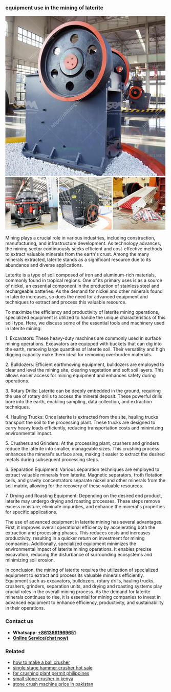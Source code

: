 <h3>equipment use in the mining of laterite</h3><img src='1706768140.jpg' alt=''><p>Mining plays a crucial role in various industries, including construction, manufacturing, and infrastructure development. As technology advances, the mining sector continuously seeks efficient and cost-effective methods to extract valuable minerals from the earth's crust. Among the many minerals extracted, laterite stands as a significant resource due to its abundance and diverse applications.</p><p>Laterite is a type of soil composed of iron and aluminum-rich materials, commonly found in tropical regions. One of its primary uses is as a source of nickel, an essential component in the production of stainless steel and rechargeable batteries. As the demand for nickel and other minerals found in laterite increases, so does the need for advanced equipment and techniques to extract and process this valuable resource.</p><p>To maximize the efficiency and productivity of laterite mining operations, specialized equipment is utilized to handle the unique characteristics of this soil type. Here, we discuss some of the essential tools and machinery used in laterite mining:</p><p>1. Excavators: These heavy-duty machines are commonly used in surface mining operations. Excavators are equipped with buckets that can dig into the earth, removing large quantities of laterite soil. Their versatility and high digging capacity make them ideal for removing overburden materials.</p><p>2. Bulldozers: Efficient earthmoving equipment, bulldozers are employed to clear and level the mining site, clearing vegetation and soft soil layers. This allows easier access for mining equipment and enhances safety during operations.</p><p>3. Rotary Drills: Laterite can be deeply embedded in the ground, requiring the use of rotary drills to access the mineral deposit. These powerful drills bore into the earth, enabling sampling, data collection, and extraction techniques.</p><p>4. Hauling Trucks: Once laterite is extracted from the site, hauling trucks transport the soil to the processing plant. These trucks are designed to carry heavy loads efficiently, reducing transportation costs and minimizing environmental impact.</p><p>5. Crushers and Grinders: At the processing plant, crushers and grinders reduce the laterite into smaller, manageable sizes. This crushing process enhances the mineral's surface area, making it easier to extract the desired metals during subsequent processing steps.</p><p>6. Separation Equipment: Various separation techniques are employed to extract valuable minerals from laterite. Magnetic separators, froth flotation cells, and gravity concentrators separate nickel and other minerals from the soil matrix, allowing for the recovery of these valuable resources.</p><p>7. Drying and Roasting Equipment: Depending on the desired end product, laterite may undergo drying and roasting processes. These steps remove excess moisture, eliminate impurities, and enhance the mineral's properties for specific applications.</p><p>The use of advanced equipment in laterite mining has several advantages. First, it improves overall operational efficiency by accelerating both the extraction and processing phases. This reduces costs and increases productivity, resulting in a quicker return on investment for mining companies. Additionally, specialized equipment minimizes the environmental impact of laterite mining operations. It enables precise excavation, reducing the disturbance of surrounding ecosystems and minimizing soil erosion.</p><p>In conclusion, the mining of laterite requires the utilization of specialized equipment to extract and process its valuable minerals efficiently. Equipment such as excavators, bulldozers, rotary drills, hauling trucks, crushers, grinders, separation units, and drying and roasting systems play crucial roles in the overall mining process. As the demand for laterite minerals continues to rise, it is essential for mining companies to invest in advanced equipment to enhance efficiency, productivity, and sustainability in their operations.</p><h3>Contact us</h3><ul><li><strong>Whatsapp:&nbsp;<a href="https://wa.me/8613661969651">+8613661969651</a></strong></li><li><a href="https://swt.shibang-china.com/?git&amp;zhl&amp;equipment use in the mining of laterite"><strong>Online Service(chat now)</strong></a></li></ul><h3>Related</h3><ul><li><a href='how to make a ball crusher.md'>how to make a ball crusher</a></li><li><a href='single stage hammer crusher hot sale.md'>single stage hammer crusher hot sale</a></li><li><a href='for crushing plant permit philippines.md'>for crushing plant permit philippines</a></li><li><a href='small stone crusher in kenya.md'>small stone crusher in kenya</a></li><li><a href='stone crush machine price in pakistan.md'>stone crush machine price in pakistan</a></li></ul>